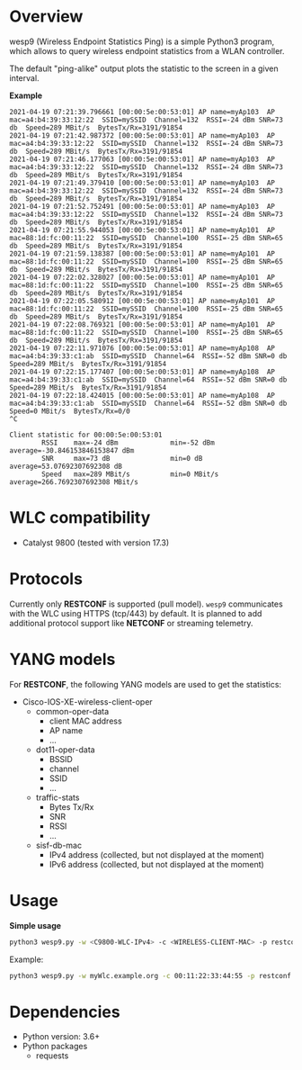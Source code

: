 # Overview
wesp9 (Wireless Endpoint Statistics Ping) is a simple Python3 program, which
allows to query wireless endpoint statistics from a WLAN controller.

The default "ping-alike" output plots the statistic to the screen in a 
given interval.

**Example**
```
2021-04-19 07:21:39.796661 [00:00:5e:00:53:01] AP name=myAp103  AP mac=a4:b4:39:33:12:22  SSID=mySSID  Channel=132  RSSI=-24 dBm SNR=73 db  Speed=289 MBit/s  BytesTx/Rx=3191/91854
2021-04-19 07:21:42.987372 [00:00:5e:00:53:01] AP name=myAp103  AP mac=a4:b4:39:33:12:22  SSID=mySSID  Channel=132  RSSI=-24 dBm SNR=73 db  Speed=289 MBit/s  BytesTx/Rx=3191/91854
2021-04-19 07:21:46.177063 [00:00:5e:00:53:01] AP name=myAp103  AP mac=a4:b4:39:33:12:22  SSID=mySSID  Channel=132  RSSI=-24 dBm SNR=73 db  Speed=289 MBit/s  BytesTx/Rx=3191/91854
2021-04-19 07:21:49.379410 [00:00:5e:00:53:01] AP name=myAp103  AP mac=a4:b4:39:33:12:22  SSID=mySSID  Channel=132  RSSI=-24 dBm SNR=73 db  Speed=289 MBit/s  BytesTx/Rx=3191/91854
2021-04-19 07:21:52.752491 [00:00:5e:00:53:01] AP name=myAp103  AP mac=a4:b4:39:33:12:22  SSID=mySSID  Channel=132  RSSI=-24 dBm SNR=73 db  Speed=289 MBit/s  BytesTx/Rx=3191/91854
2021-04-19 07:21:55.944053 [00:00:5e:00:53:01] AP name=myAp101  AP mac=88:1d:fc:00:11:22  SSID=mySSID  Channel=100  RSSI=-25 dBm SNR=65 db  Speed=289 MBit/s  BytesTx/Rx=3191/91854
2021-04-19 07:21:59.138387 [00:00:5e:00:53:01] AP name=myAp101  AP mac=88:1d:fc:00:11:22  SSID=mySSID  Channel=100  RSSI=-25 dBm SNR=65 db  Speed=289 MBit/s  BytesTx/Rx=3191/91854
2021-04-19 07:22:02.328027 [00:00:5e:00:53:01] AP name=myAp101  AP mac=88:1d:fc:00:11:22  SSID=mySSID  Channel=100  RSSI=-25 dBm SNR=65 db  Speed=289 MBit/s  BytesTx/Rx=3191/91854
2021-04-19 07:22:05.580912 [00:00:5e:00:53:01] AP name=myAp101  AP mac=88:1d:fc:00:11:22  SSID=mySSID  Channel=100  RSSI=-25 dBm SNR=65 db  Speed=289 MBit/s  BytesTx/Rx=3191/91854
2021-04-19 07:22:08.769321 [00:00:5e:00:53:01] AP name=myAp101  AP mac=88:1d:fc:00:11:22  SSID=mySSID  Channel=100  RSSI=-25 dBm SNR=65 db  Speed=289 MBit/s  BytesTx/Rx=3191/91854
2021-04-19 07:22:11.971076 [00:00:5e:00:53:01] AP name=myAp108  AP mac=a4:b4:39:33:c1:ab  SSID=mySSID  Channel=64  RSSI=-52 dBm SNR=0 db  Speed=289 MBit/s  BytesTx/Rx=3191/91854
2021-04-19 07:22:15.177407 [00:00:5e:00:53:01] AP name=myAp108  AP mac=a4:b4:39:33:c1:ab  SSID=mySSID  Channel=64  RSSI=-52 dBm SNR=0 db  Speed=289 MBit/s  BytesTx/Rx=3191/91854
2021-04-19 07:22:18.424015 [00:00:5e:00:53:01] AP name=myAp108  AP mac=a4:b4:39:33:c1:ab  SSID=mySSID  Channel=64  RSSI=-52 dBm SNR=0 db  Speed=0 MBit/s  BytesTx/Rx=0/0
^C

Client statistic for 00:00:5e:00:53:01
        RSSI    max=-24 dBm             min=-52 dBm             average=-30.846153846153847 dBm
        SNR     max=73 dB               min=0 dB                average=53.07692307692308 dB
        Speed   max=289 MBit/s          min=0 MBit/s            average=266.7692307692308 MBit/s
```



# WLC compatibility
- Catalyst 9800 (tested with version 17.3)

# Protocols
Currently only **RESTCONF** is supported (pull model). `wesp9` communicates 
with the WLC using HTTPS (tcp/443) by default. It is planned to add additional
protocol support like **NETCONF** or streaming telemetry.

# YANG models
For **RESTCONF**, the following YANG models are used to get the statistics:
- Cisco-IOS-XE-wireless-client-oper
  * common-oper-data
    * client MAC address
    * AP name
    * ...
  * dot11-oper-data
    * BSSID
    * channel
    * SSID
    * ...
  * traffic-stats
    * Bytes Tx/Rx
    * SNR
    * RSSI
    * ...
  * sisf-db-mac
    * IPv4 address (collected, but not displayed at the moment)
    * IPv6 address (collected, but not displayed at the moment)

# Usage
**Simple usage**
```bash
python3 wesp9.py -w <C9800-WLC-IPv4> -c <WIRELESS-CLIENT-MAC> -p restconf -k 
```

Example:
```bash
python3 wesp9.py -w myWlc.example.org -c 00:11:22:33:44:55 -p restconf -k 
```

# Dependencies
- Python version: 3.6+
- Python packages
  * requests